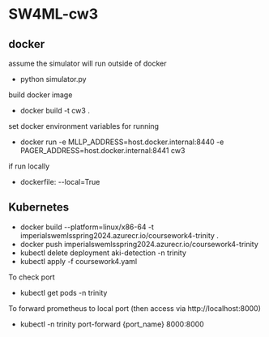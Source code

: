 # SW4ML-cw3

## docker
assume the simulator will run outside of docker
* python simulator.py

build docker image
* docker build -t cw3 .

set docker environment variables for running
* docker run -e MLLP_ADDRESS=host.docker.internal:8440 -e PAGER_ADDRESS=host.docker.internal:8441 cw3

if run locally
* dockerfile: --local=True

## Kubernetes
* docker build --platform=linux/x86-64 -t imperialswemlsspring2024.azurecr.io/coursework4-trinity .
* docker push imperialswemlsspring2024.azurecr.io/coursework4-trinity
* kubectl delete deployment aki-detection -n trinity
* kubectl apply -f coursework4.yaml

To check port
* kubectl get pods -n trinity

To forward prometheus to local port (then access via http://localhost:8000)
* kubectl -n trinity port-forward {port_name} 8000:8000

